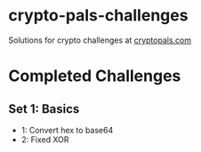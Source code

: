# crypto-pals-challenges
Solutions for crypto challenges at [cryptopals.com](https://cryptopals.com/)

# Completed Challenges
## Set 1: Basics
- 1: Convert hex to base64
- 2: Fixed XOR
